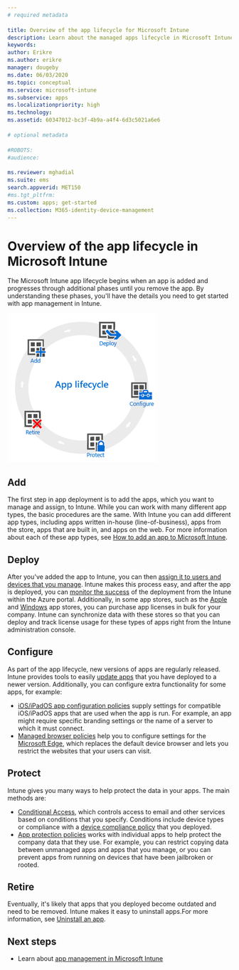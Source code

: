 ```yaml
---
# required metadata

title: Overview of the app lifecycle for Microsoft Intune
description: Learn about the managed apps lifecycle in Microsoft Intune. The app lifecycle involves adding, deploying, configuring, protecting, and retiring apps.
keywords:
author: Erikre
ms.author: erikre
manager: dougeby
ms.date: 06/03/2020
ms.topic: conceptual
ms.service: microsoft-intune
ms.subservice: apps
ms.localizationpriority: high
ms.technology:
ms.assetid: 60347012-bc3f-4b9a-a4f4-6d3c5021a6e6

# optional metadata

#ROBOTS:
#audience:

ms.reviewer: mghadial
ms.suite: ems
search.appverid: MET150
#ms.tgt_pltfrm:
ms.custom: apps; get-started
ms.collection: M365-identity-device-management
---
```


# Overview of the app lifecycle in Microsoft Intune

The Microsoft Intune app lifecycle begins when an app is added and progresses through additional phases until you remove the app. By understanding these phases, you'll have the details you need to get started with app management in Intune.

![The app lifecycle - Add, deploy, configure, protect and retire.](./media/app-lifecycle/app-lifecycle.png "the Intune app lifecycle")

## Add

The first step in app deployment is to add the apps, which you want to manage and assign, to Intune. While you can work with many different app types, the basic procedures are the same. With  Intune you can add different app types, including apps written in-house (line-of-business), apps from the store, apps that are built in, and apps on the web. For more information about each of these app types, see [How to add an app to Microsoft Intune](apps-add.md).

## Deploy

After you've added the app to Intune, you can then [assign it to users and devices that you manage](apps-deploy.md). Intune makes this process easy, and after the app is deployed, you can [monitor the success](apps-monitor.md) of the deployment from the Intune within the Azure portal. Additionally, in some app stores, such as the [Apple](vpp-apps-ios.md) and [Windows](windows-store-for-business.md) app stores, you can purchase app licenses in bulk for your company. Intune can synchronize data with these stores so that you can deploy and track license usage for these types of apps right from the Intune administration console.

## Configure

As part of the app lifecycle, new versions of apps are regularly released. Intune provides tools to easily [update apps](apps-add.md) that you have deployed to a newer version. Additionally, you can configure extra functionality for some apps, for example:

- [iOS/iPadOS app configuration policies](app-configuration-policies-use-ios.md) supply settings for compatible iOS/iPadOS apps that are used when the app is run. For example, an app might require specific branding settings or the name of a server to which it must connect.
- [Managed browser policies](app-configuration-managed-browser.md) help you to configure settings for the [Microsoft Edge](apps-supported-intune-apps.md#microsoft-apps), which replaces the default device browser and lets you restrict the websites that your users can visit.

## Protect

Intune gives you many ways to help protect the data in your apps. The main methods are:

- [Conditional Access](../protect/conditional-access.md), which controls access to email and other services based on conditions that you specify. Conditions include device types or compliance with a [device compliance policy](../protect/device-compliance-get-started.md) that you deployed.
- [App protection policies](app-protection-policy.md) works with individual apps to help protect the company data that they use. For example, you can restrict copying data between unmanaged apps and apps that you manage, or you can prevent apps from running on devices that have been jailbroken or rooted.

## Retire

Eventually, it's likely that apps that you deployed become outdated and need to be removed. Intune makes it easy to uninstall apps.For more information, see [Uninstall an app](../apps/apps0add.md#uninstall-an-app).

## Next steps

- Learn about [app management in Microsoft Intune](app-management.md)
